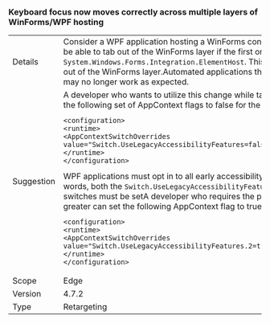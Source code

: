 ### Keyboard focus now moves correctly across multiple layers of WinForms/WPF hosting


|   |   |
|---|---|
|Details|Consider a WPF application hosting a WinForms control which in turn hosts WPF controls. Users may not be able to tab out of the WinForms layer if the first or last control in that layer is the WPF <code>System.Windows.Forms.Integration.ElementHost</code>. This change fixes this issue, and users are now able to tab out of the WinForms layer.Automated applications that rely on focus never escaping the WinForms layer may no longer work as expected.|
|Suggestion|A developer who wants to utilize this change while targeting a framework version below .NET 4.7.2 can set the following set of AppContext flags to false for the change to be enabled.<pre><code class="lang-xml">&lt;configuration&gt;&#13;&#10;&lt;runtime&gt;&#13;&#10;&lt;AppContextSwitchOverrides value=&quot;Switch.UseLegacyAccessibilityFeatures=false;Switch.UseLegacyAccessibilityFeatures.2=false&quot;/&gt;&#13;&#10;&lt;/runtime&gt;&#13;&#10;&lt;/configuration&gt;&#13;&#10;</code></pre>WPF applications must opt in to all early accessibility improvements to get the later improvements. In other words, both the <code>Switch.UseLegacyAccessibilityFeatures</code> and the <code>Switch.UseLegacyAccessibilityFeatures.2</code> switches must be setA developer who requires the previous functionality while targeting .NET 4.7.2 or greater can set the following AppContext flag to true for the change to be disabled.<pre><code class="lang-xml">&lt;configuration&gt;&#13;&#10;&lt;runtime&gt;&#13;&#10;&lt;AppContextSwitchOverrides value=&quot;Switch.UseLegacyAccessibilityFeatures.2=true&quot;/&gt;&#13;&#10;&lt;/runtime&gt;&#13;&#10;&lt;/configuration&gt;&#13;&#10;</code></pre>|
|Scope|Edge|
|Version|4.7.2|
|Type|Retargeting|

